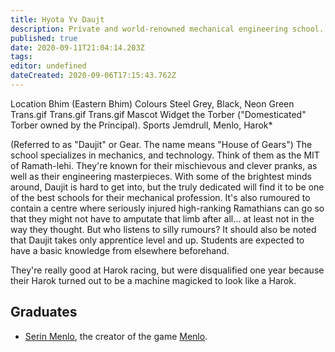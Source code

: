 ```yaml
---
title: Hyota Yv Daujt
description: Private and world-renowned mechanical engineering school.
published: true
date: 2020-09-11T21:04:14.203Z
tags: 
editor: undefined
dateCreated: 2020-09-06T17:15:43.762Z
---
```


Location 	Bhim (Eastern Bhim)
Colours 	Steel Grey, Black, Neon Green Trans.gif Trans.gif Trans.gif
Mascot 	Widget the Torber ("Domesticated" Torber owned by the Principal).
Sports 	Jemdrull, Menlo, Harok*

(Referred to as "Daujit" or Gear. The name means "House of Gears") The school specializes in mechanics, and technology. Think of them as the MIT of Ramath-lehi. They're known for their mischievous and clever pranks, as well as their engineering masterpieces. With some of the brightest minds around, Daujit is hard to get into, but the truly dedicated will find it to be one of the best schools for their mechanical profession. It's also rumoured to contain a centre where seriously injured high-ranking Ramathians can go so that they might not have to amputate that limb after all... at least not in the way they thought. But who listens to silly rumours? It should also be noted that Daujit takes only apprentice level and up. Students are expected to have a basic knowledge from elsewhere beforehand.

They're really good at Harok racing, but were disqualified one year because their Harok turned out to be a machine magicked to look like a Harok.

## Graduates

* [Serin Menlo](/pop-culture-figures/serin-menlo "wikilink"), the creator of the game [Menlo](/entertainment/menlo "wikilink").

